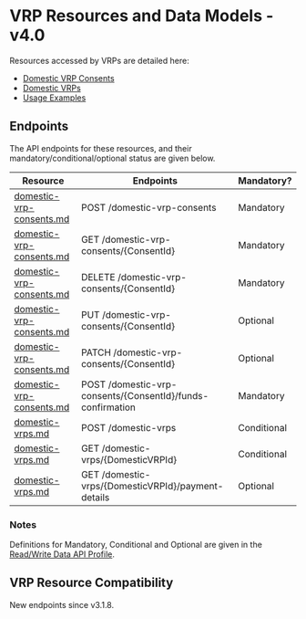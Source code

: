 # VRP Resources and Data Models - v4.0 <!-- omit in toc -->

Resources accessed by VRPs are detailed here:
* [Domestic VRP Consents](domestic-vrp-consents.md)
* [Domestic VRPs](domestic-vrps.md)
* [Usage Examples](../../references/usage-examples/vrp-usage-examples.html)

  
## Endpoints

The API endpoints for these resources, and their mandatory/conditional/optional status are given below.

| Resource                                          |Endpoints                                                   |Mandatory?    |
| ------------------------------------------------- |------------------------------------------------------------|------------- |
|[domestic-vrp-consents.md](domestic-vrp-consents)  | POST /domestic-vrp-consents                                | Mandatory    |
|[domestic-vrp-consents.md](domestic-vrp-consents)  | GET /domestic-vrp-consents/{ConsentId}                     | Mandatory    |
|[domestic-vrp-consents.md](domestic-vrp-consents)  | DELETE /domestic-vrp-consents/{ConsentId}                  | Mandatory    |
|[domestic-vrp-consents.md](domestic-vrp-consents)  | PUT /domestic-vrp-consents/{ConsentId}                  | Optional    |
|[domestic-vrp-consents.md](domestic-vrp-consents)  | PATCH /domestic-vrp-consents/{ConsentId}                  | Optional    |
|[domestic-vrp-consents.md](domestic-vrp-consents)  | POST /domestic-vrp-consents/{ConsentId}/funds-confirmation | Mandatory    |
|[domestic-vrps.md](domestic-vrps)                  | POST /domestic-vrps                                        | Conditional  |
|[domestic-vrps.md](domestic-vrp)                   | GET /domestic-vrps/{DomesticVRPId}                         | Conditional  |
|[domestic-vrps.md](domestic-vrp)                   | GET /domestic-vrps/{DomesticVRPId}/payment-details         | Optional     |



### Notes

Definitions for Mandatory, Conditional and Optional are given in the [Read/Write Data API Profile](../../profiles/read-write-data-api-profile.md#categorisation-of-implementation-requirements).


## VRP Resource Compatibility

New endpoints since v3.1.8. 
